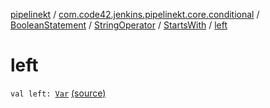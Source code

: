 [pipelinekt](../../../../index.md) / [com.code42.jenkins.pipelinekt.core.conditional](../../../index.md) / [BooleanStatement](../../index.md) / [StringOperator](../index.md) / [StartsWith](index.md) / [left](./left.md)

# left

`val left: `[`Var`](../../../../com.code42.jenkins.pipelinekt.core.vars/-var/index.md) [(source)](https://github.com/code42/pipelinekt/tree/master/core/src/main/kotlin/com/code42/jenkins/pipelinekt/core/conditional/BooleanStatement.kt#L56)